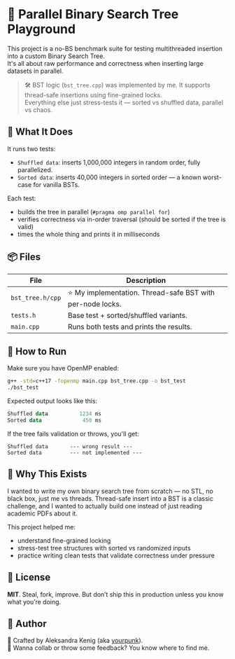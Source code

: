 # 🌲 Parallel Binary Search Tree Playground

This project is a no-BS benchmark suite for testing multithreaded insertion into a custom Binary Search Tree.  
It's all about raw performance and correctness when inserting large datasets in parallel.

> 🛠️ BST logic (`bst_tree.cpp`) was implemented by me. It supports thread-safe insertions using fine-grained locks.  
> Everything else just stress-tests it — sorted vs shuffled data, parallel vs chaos.

## 🚀 What It Does

It runs two tests:

- `Shuffled data`: inserts 1,000,000 integers in random order, fully parallelized.
- `Sorted data`: inserts 40,000 integers in sorted order — a known worst-case for vanilla BSTs.

Each test:
- builds the tree in parallel (`#pragma omp parallel for`)
- verifies correctness via in-order traversal (should be sorted if the tree is valid)
- times the whole thing and prints it in milliseconds

## 📦 Files

| File            | Description |
|------------------|-------------|
| `bst_tree.h/cpp` | ⭐ My implementation. Thread-safe BST with per-node locks. |
| `tests.h`        | Base test + sorted/shuffled variants. |
| `main.cpp`       | Runs both tests and prints the results. |

## 🧪 How to Run

Make sure you have OpenMP enabled:

```bash
g++ -std=c++17 -fopenmp main.cpp bst_tree.cpp -o bst_test
./bst_test
```
Expected output looks like this:

```kotlin
Shuffled data          1234 ms
Sorted data             450 ms
```
If the tree fails validation or throws, you'll get:

```wasm
Shuffled data       --- wrong result ---
Sorted data         --- not implemented ---
```

## 🧠 Why This Exists
I wanted to write my own binary search tree from scratch — no STL, no black box, just me vs threads.
Thread-safe insert into a BST is a classic challenge, and I wanted to actually build one instead of just reading academic PDFs about it.

This project helped me:
- understand fine-grained locking
- stress-test tree structures with sorted vs randomized inputs
- practice writing clean tests that validate correctness under pressure

## 📜 License
**MIT**. Steal, fork, improve. But don’t ship this in production unless you know what you’re doing.

## 👤 Author
🦾 Crafted by Aleksandra Kenig (aka [yourpunk](https://github.com/yourpunk)).<br>
💌 Wanna collab or throw some feedback? You know where to find me.
